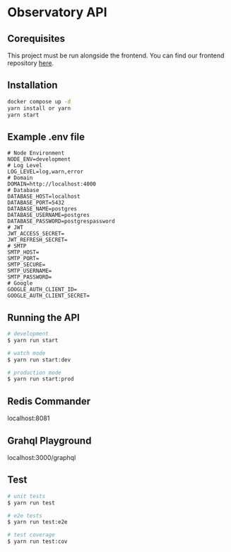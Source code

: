 # Observatory API

## Corequisites

This project must be run alongside the frontend. You can find our frontend repository [here](https://github.com/Observatory-ai/frontend).

## Installation

```bash
docker compose up -d
yarn install or yarn
yarn start
```

## Example .env file

```dosini
# Node Environment
NODE_ENV=development
# Log Level
LOG_LEVEL=log,warn,error
# Domain
DOMAIN=http://localhost:4000
# Database
DATABASE_HOST=localhost
DATABASE_PORT=5432
DATABASE_NAME=postgres
DATABASE_USERNAME=postgres
DATABASE_PASSWORD=postgrespassword
# JWT
JWT_ACCESS_SECRET=
JWT_REFRESH_SECRET=
# SMTP
SMTP_HOST=
SMTP_PORT=
SMTP_SECURE=
SMTP_USERNAME=
SMTP_PASSWORD=
# Google
GOOGLE_AUTH_CLIENT_ID=
GOOGLE_AUTH_CLIENT_SECRET=
```

## Running the API

```bash
# development
$ yarn run start

# watch mode
$ yarn run start:dev

# production mode
$ yarn run start:prod
```

## Redis Commander

localhost:8081

## Grahql Playground

localhost:3000/graphql

## Test

```bash
# unit tests
$ yarn run test

# e2e tests
$ yarn run test:e2e

# test coverage
$ yarn run test:cov
```
